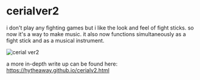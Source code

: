 # cerialver2

i don't play any fighting games but i like the look and feel of fight sticks.
so now it's a way to make music.
it also now functions simultaneously as a fight stick and as a musical instrument.

![cerial ver2](https://github.com/hytheaway/cerialver2/assets/91982175/f8877d0d-ceec-41b4-964f-e97472a8a318)

a more in-depth write up can be found here: https://hytheaway.github.io/cerialv2.html
